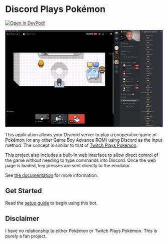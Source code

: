 # Discord Plays Pokémon

[![Open in DevPod!](https://devpod.sh/assets/open-in-devpod.svg)](https://devpod.sh/open#https://github.com/shepherdjerred/better-skill-capped)

![A screenshot of a desktop. The window on the left shows a video stream of Pokémon Liquid Crystal produced by this application. The window on the right shows the Discord application with a user named Pokebot in a voice channel. Discord is also displaying a text channel where users can enter commands to control the Pokémon bot](docs/docs/assets/images/screenshot_all.png)

This application allows your Discord server to play a cooperative game of Pokémon (or any other Game Boy Advance ROM) using Discord as the input method. The concept is similar to that of [Twitch Plays Pokémon](https://en.wikipedia.org/wiki/Twitch_Plays_Pok%C3%A9mon).

This project also includes a built-in web interface to allow direct control of the game without needing to type commands into Discord. Once the web page is loaded, key presses are sent directly to the emulator.

See [the documentation](https://docs.discord-plays-pokemon.com/) for more information.

## Get Started

Read the [setup guide](https://docs.discord-plays-pokemon.com/user/) to begin using this bot.

## Disclaimer

I have no relationship to either Pokémon or Twitch Plays Pokémon. This is purely a fan project.
